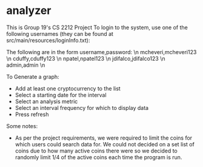 # analyzer
This is Group 19's CS 2212 Project
To login to the system, use one of the following usernames (they can be found at src/main/resources/loginInfo.txt):

The following are in the form username,password: \n
mcheveri,mcheveri123 \n
cduffy,cduffy123 \n
npatel,npatel123 \n
jdifalco,jdifalco123 \n
admin,admin \n

To Generate a graph: 
- Add at least one cryptocurrency to the list
- Select a starting date for the interval
- Select an analysis metric
- Select an interval frequency for which to display data
- Press refresh

Some notes:
- As per the project requirements, we were required to limit the coins for which users could search data for.
 We could not decided on a set list of coins due to how many active coins there were so we decided to randomly limit
 1/4 of the active coins each time the program is run.
